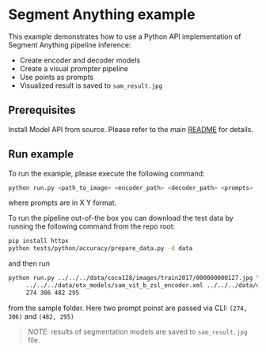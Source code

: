 # Segment Anything example

This example demonstrates how to use a Python API implementation of Segment Anything pipeline inference:

- Create encoder and decoder models
- Create a visual prompter pipeline
- Use points as prompts
- Visualized result is saved to `sam_result.jpg`

## Prerequisites

Install Model API from source. Please refer to the main [README](../../../README.md) for details.

## Run example

To run the example, please execute the following command:

```bash
python run.py <path_to_image> <encoder_path> <decoder_path> <prompts>
```

where prompts are in X Y format.

To run the pipeline out-of-the box you can download the test data by running the following command from the repo root:

```bash
pip install httpx
python tests/python/accuracy/prepare_data.py -d data
```

and then run

```bash
python run.py ../../../data/coco128/images/train2017/000000000127.jpg \
     ../../../data/otx_models/sam_vit_b_zsl_encoder.xml ../../../data/otx_models/sam_vit_b_zsl_decoder.xml \
     274 306 482 295
```

from the sample folder. Here two prompt poinst are passed via CLI: `(274, 306)` and `(482, 295)`

> _NOTE_: results of segmentation models are saved to `sam_result.jpg` file.
